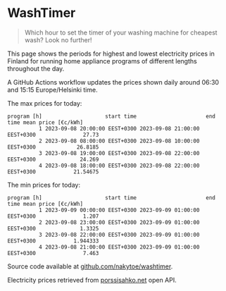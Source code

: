 
# WashTimer

> Which hour to set the timer of your washing machine for cheapest wash? Look no further!

This page shows the periods for highest and lowest electricity prices in Finland 
for running home appliance programs of different lengths throughout the day. 

A GitHub Actions workflow updates the prices shown daily around 06:30 and 15:15 Europe/Helsinki time.

The max prices for today:

	program [h]                    start time                      end time mean price [€c/kWh]
	          1 2023-09-08 20:00:00 EEST+0300 2023-09-08 21:00:00 EEST+0300               27.73
	          2 2023-09-08 08:00:00 EEST+0300 2023-09-08 10:00:00 EEST+0300             26.8185
	          3 2023-09-08 19:00:00 EEST+0300 2023-09-08 22:00:00 EEST+0300              24.269
	          4 2023-09-08 18:00:00 EEST+0300 2023-09-08 22:00:00 EEST+0300            21.54675

The min prices for today:

	program [h]                    start time                      end time mean price [€c/kWh]
	          1 2023-09-09 00:00:00 EEST+0300 2023-09-09 01:00:00 EEST+0300               1.207
	          2 2023-09-08 23:00:00 EEST+0300 2023-09-09 01:00:00 EEST+0300              1.3325
	          3 2023-09-08 22:00:00 EEST+0300 2023-09-09 01:00:00 EEST+0300            1.944333
	          4 2023-09-08 21:00:00 EEST+0300 2023-09-09 01:00:00 EEST+0300               7.463


Source code available at [github.com/nakytoe/washtimer](https://github.com/nakytoe/washtimer).

Electricity prices retrieved from [porssisahko.net](https://porssisahko.net/api) open API.
